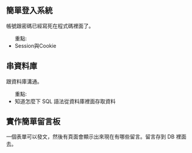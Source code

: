 <h2>簡單登入系統</h2>

帳號跟密碼已經寫死在程式碼裡面了。
<ul>重點:
<li>Session與Cookie</li>
</ul>

<h2>串資料庫</h2>
跟資料庫溝通。
<ul>重點:
<li>知道怎麼下 SQL 語法從資料庫裡面存取資料</li>
</ul>

<h2>實作簡單留言板</h2>
一個表單可以發文，然後有頁面會顯示出來現在有哪些留言。留言存到 DB 裡面去。
